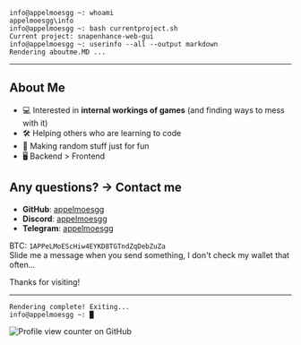 ```
info@appelmoesgg ~: whoami
appelmoesgg\info
info@appelmoesgg ~: bash currentproject.sh
Current project: snapenhance-web-gui
info@appelmoesgg ~: userinfo --all --output markdown
Rendering aboutme.MD ...
```
---

## About Me
- 💻 Interested in **internal workings of games** (and finding ways to mess with it)
- 🛠 Helping others who are learning to code
- 🎉 Making random stuff just for fun
- 🖥️ Backend > Frontend

## Any questions? -> Contact me
- **GitHub**: [appelmoesgg](https://github.com/appelmoesgg)
- **Discord**: [appelmoesgg](https://discordapp.com/users/725019364755243038)
- **Telegram**: [appelmoesgg](https://t.me/appelmoesgg)

BTC: `1APPeLMoEScHiw4EYKD8TGTndZqDebZuZa`<br>
Slide me a message when you send something, I don't check my wallet that often...

Thanks for visiting!

---

```
Rendering complete! Exiting...
info@appelmoesgg ~: █
```
![Profile view counter on GitHub](https://komarev.com/ghpvc/?username=appelmoesgg)
